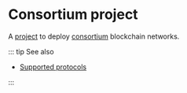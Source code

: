 # Consortium project

A [project](/glossary/project) to deploy [consortium](/glossary/consortium) blockchain networks.

::: tip See also

* [Supported protocols](/platform/supported-protocols)

:::
